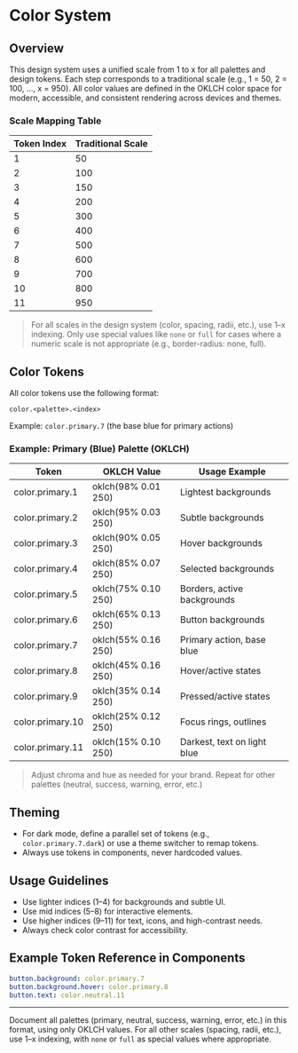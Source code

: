 # Color System

## Overview

This design system uses a unified scale from 1 to x for all palettes and design tokens. Each step corresponds to a traditional scale (e.g., 1 = 50, 2 = 100, ..., x = 950). All color values are defined in the OKLCH color space for modern, accessible, and consistent rendering across devices and themes.

### Scale Mapping Table

| Token Index | Traditional Scale |
|-------------|------------------|
| 1           | 50               |
| 2           | 100              |
| 3           | 150              |
| 4           | 200              |
| 5           | 300              |
| 6           | 400              |
| 7           | 500              |
| 8           | 600              |
| 9           | 700              |
| 10          | 800              |
| 11          | 950              |

> For all scales in the design system (color, spacing, radii, etc.), use 1–x indexing. Only use special values like `none` or `full` for cases where a numeric scale is not appropriate (e.g., border-radius: none, full).

## Color Tokens

All color tokens use the following format:

```
color.<palette>.<index>
```

Example: `color.primary.7` (the base blue for primary actions)

### Example: Primary (Blue) Palette (OKLCH)

| Token             | OKLCH Value                | Usage Example                |
|-------------------|---------------------------|------------------------------|
| color.primary.1   | oklch(98% 0.01 250)       | Lightest backgrounds         |
| color.primary.2   | oklch(95% 0.03 250)       | Subtle backgrounds           |
| color.primary.3   | oklch(90% 0.05 250)       | Hover backgrounds            |
| color.primary.4   | oklch(85% 0.07 250)       | Selected backgrounds         |
| color.primary.5   | oklch(75% 0.10 250)       | Borders, active backgrounds  |
| color.primary.6   | oklch(65% 0.13 250)       | Button backgrounds           |
| color.primary.7   | oklch(55% 0.16 250)       | Primary action, base blue    |
| color.primary.8   | oklch(45% 0.16 250)       | Hover/active states          |
| color.primary.9   | oklch(35% 0.14 250)       | Pressed/active states        |
| color.primary.10  | oklch(25% 0.12 250)       | Focus rings, outlines        |
| color.primary.11  | oklch(15% 0.10 250)       | Darkest, text on light blue  |

> Adjust chroma and hue as needed for your brand. Repeat for other palettes (neutral, success, warning, error, etc.)

## Theming

- For dark mode, define a parallel set of tokens (e.g., `color.primary.7.dark`) or use a theme switcher to remap tokens.
- Always use tokens in components, never hardcoded values.

## Usage Guidelines

- Use lighter indices (1–4) for backgrounds and subtle UI.
- Use mid indices (5–8) for interactive elements.
- Use higher indices (9–11) for text, icons, and high-contrast needs.
- Always check color contrast for accessibility.

## Example Token Reference in Components

```yaml
button.background: color.primary.7
button.background.hover: color.primary.8
button.text: color.neutral.11
```

---

Document all palettes (primary, neutral, success, warning, error, etc.) in this format, using only OKLCH values. For all other scales (spacing, radii, etc.), use 1–x indexing, with `none` or `full` as special values where appropriate.
